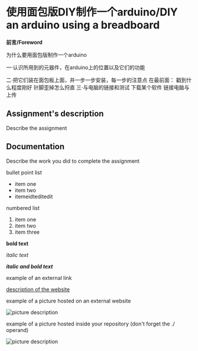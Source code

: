 # 使用面包版DIY制作一个arduino/DIY an arduino using a breadboard

**前言/Foreword**

为什么要用面包版制作一个arduino


一·认识所用到的元器件，在arduino上的位置以及它们的功能

二·把它们装在面包板上面，并一步一步安装，每一步的注意点
  在最前面：
  戳到什么程度刚好
  针脚歪掉怎么捋直
三·与电脑的链接和测试
  下载某个软件
  链接电脑与上传

## Assignment's description
Describe the assignment

## Documentation
Describe the work you did to complete the assignment

bullet point list
* item one
* item two
* itemeidteditedit

numbered list
1. item one
2. item two
3. item three

**bold text**

*italic text*

***italic and bold text***

example of an external link

[description of the website](https://www.https://www.example.com/)

example of a picture hosted on an external website

![picture description](https://djmag.com/sites/default/files/storyimages/Clara_Rockmore.jpg)

example of a picture hosted inside your repository (don't forget the ./ operand)

![picture description](./images/example.jpg)
